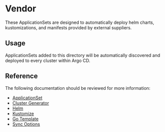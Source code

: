 # Vendor

These ApplicationSets are designed to automatically deploy helm charts, kustomizations, and manifests provided by external suppliers.

## Usage

ApplicationSets added to this directory will be automatically discovered and deployed to every cluster within Argo CD.

## Reference

The following documentation should be reviewed for more information:

- [ApplicationSet](https://argo-cd.readthedocs.io/en/latest/operator-manual/applicationset/)
- [Cluster Generator](https://argo-cd.readthedocs.io/en/latest/operator-manual/applicationset/Generators-Cluster/)
- [Helm](https://argo-cd.readthedocs.io/en/latest/user-guide/helm/)
- [Kustomize](https://argo-cd.readthedocs.io/en/latest/user-guide/kustomize/)
- [Go Template](https://argo-cd.readthedocs.io/en/latest/operator-manual/applicationset/GoTemplate/)
- [Sync Options](https://argo-cd.readthedocs.io/en/latest/user-guide/sync-options/)
